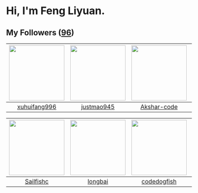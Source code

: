 # Hi, I'm Feng Liyuan.

## My Followers ([96](https://github.com/SunRunAway?tab=followers))

| <img src="https://avatars.githubusercontent.com/u/50138288?v=4" width="150" height="150" /> | <img src="https://avatars.githubusercontent.com/u/619331?v=4" width="150" height="150" /> | <img src="https://avatars.githubusercontent.com/u/59618640?v=4" width="150" height="150" /> | <img src="https://avatars.githubusercontent.com/u/43768654?v=4" width="150" height="150" /> |
| :-----------------------------------------------------------------------------------------: | :---------------------------------------------------------------------------------------: | :-----------------------------------------------------------------------------------------: | :-----------------------------------------------------------------------------------------: |
|                       [xuhuifang996](https://github.com/xuhuifang996)                       |                        [justmao945](https://github.com/justmao945)                        |                        [Akshar-code](https://github.com/Akshar-code)                        |                            [erwadba](https://github.com/erwadba)                            |

| <img src="https://avatars.githubusercontent.com/u/13750989?v=4" width="150" height="150" /> | <img src="https://avatars.githubusercontent.com/u/1204301?v=4" width="150" height="150" /> | <img src="https://avatars.githubusercontent.com/u/6002026?v=4" width="150" height="150" /> | <img src="https://avatars.githubusercontent.com/u/71307974?v=4" width="150" height="150" /> |
| :-----------------------------------------------------------------------------------------: | :----------------------------------------------------------------------------------------: | :----------------------------------------------------------------------------------------: | :-----------------------------------------------------------------------------------------: |
|                          [Sailfishc](https://github.com/Sailfishc)                          |                            [longbai](https://github.com/longbai)                           |                        [codedogfish](https://github.com/codedogfish)                       |                       [StevenJokess](https://github.com/StevenJokess)                       |